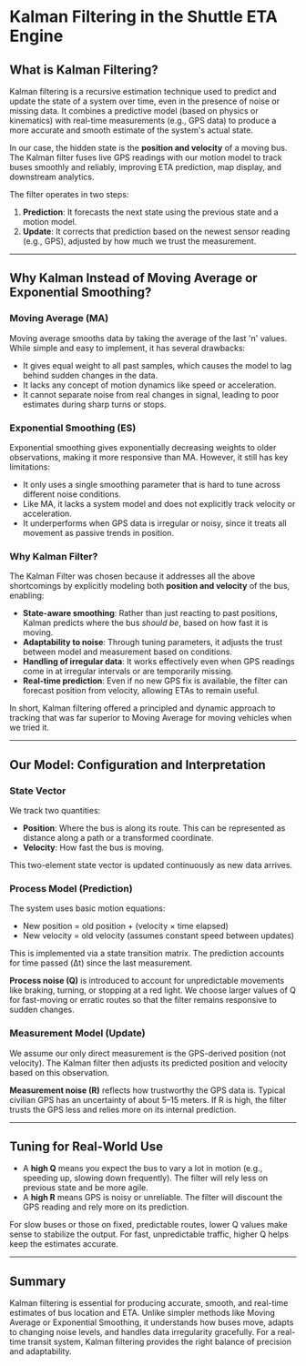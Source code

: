 # Kalman Filtering in the Shuttle ETA Engine

## What is Kalman Filtering?
Kalman filtering is a recursive estimation technique used to predict and update the state of a system over time, even in the presence of noise or missing data. It combines a predictive model (based on physics or kinematics) with real-time measurements (e.g., GPS data) to produce a more accurate and smooth estimate of the system's actual state.

In our case, the hidden state is the **position and velocity** of a moving bus. The Kalman filter fuses live GPS readings with our motion model to track buses smoothly and reliably, improving ETA prediction, map display, and downstream analytics.

The filter operates in two steps:

1. **Prediction**: It forecasts the next state using the previous state and a motion model.
2. **Update**: It corrects that prediction based on the newest sensor reading (e.g., GPS), adjusted by how much we trust the measurement.

---

## Why Kalman Instead of Moving Average or Exponential Smoothing?

### Moving Average (MA)

Moving average smooths data by taking the average of the last 'n' values. While simple and easy to implement, it has several drawbacks:

* It gives equal weight to all past samples, which causes the model to lag behind sudden changes in the data.
* It lacks any concept of motion dynamics like speed or acceleration.
* It cannot separate noise from real changes in signal, leading to poor estimates during sharp turns or stops.

### Exponential Smoothing (ES)

Exponential smoothing gives exponentially decreasing weights to older observations, making it more responsive than MA. However, it still has key limitations:

* It only uses a single smoothing parameter that is hard to tune across different noise conditions.
* Like MA, it lacks a system model and does not explicitly track velocity or acceleration.
* It underperforms when GPS data is irregular or noisy, since it treats all movement as passive trends in position.

### Why Kalman Filter?

The Kalman Filter was chosen because it addresses all the above shortcomings by explicitly modeling both **position and velocity** of the bus, enabling:

* **State-aware smoothing**: Rather than just reacting to past positions, Kalman predicts where the bus *should be*, based on how fast it is moving.
* **Adaptability to noise**: Through tuning parameters, it adjusts the trust between model and measurement based on conditions.
* **Handling of irregular data**: It works effectively even when GPS readings come in at irregular intervals or are temporarily missing.
* **Real-time prediction**: Even if no new GPS fix is available, the filter can forecast position from velocity, allowing ETAs to remain useful.

In short, Kalman filtering offered a principled and dynamic approach to tracking that was far superior to Moving Average for moving vehicles when we tried it.

---

## Our Model: Configuration and Interpretation

### State Vector

We track two quantities:

* **Position**: Where the bus is along its route. This can be represented as distance along a path or a transformed coordinate.
* **Velocity**: How fast the bus is moving.

This two-element state vector is updated continuously as new data arrives.

### Process Model (Prediction)

The system uses basic motion equations:

* New position = old position + (velocity × time elapsed)
* New velocity = old velocity (assumes constant speed between updates)

This is implemented via a state transition matrix. The prediction accounts for time passed (Δt) since the last measurement.

**Process noise (Q)** is introduced to account for unpredictable movements like braking, turning, or stopping at a red light. We choose larger values of Q for fast-moving or erratic routes so that the filter remains responsive to sudden changes.

### Measurement Model (Update)

We assume our only direct measurement is the GPS-derived position (not velocity). The Kalman filter then adjusts its predicted position and velocity based on this observation.

**Measurement noise (R)** reflects how trustworthy the GPS data is. Typical civilian GPS has an uncertainty of about 5–15 meters. If R is high, the filter trusts the GPS less and relies more on its internal prediction.

---

## Tuning for Real-World Use

* A **high Q** means you expect the bus to vary a lot in motion (e.g., speeding up, slowing down frequently). The filter will rely less on previous state and be more agile.
* A **high R** means GPS is noisy or unreliable. The filter will discount the GPS reading and rely more on its prediction.

For slow buses or those on fixed, predictable routes, lower Q values make sense to stabilize the output. For fast, unpredictable traffic, higher Q helps keep the estimates accurate.

---

## Summary

Kalman filtering is essential for producing accurate, smooth, and real-time estimates of bus location and ETA. Unlike simpler methods like Moving Average or Exponential Smoothing, it understands how buses move, adapts to changing noise levels, and handles data irregularity gracefully. For a real-time transit system, Kalman filtering provides the right balance of precision and adaptability.